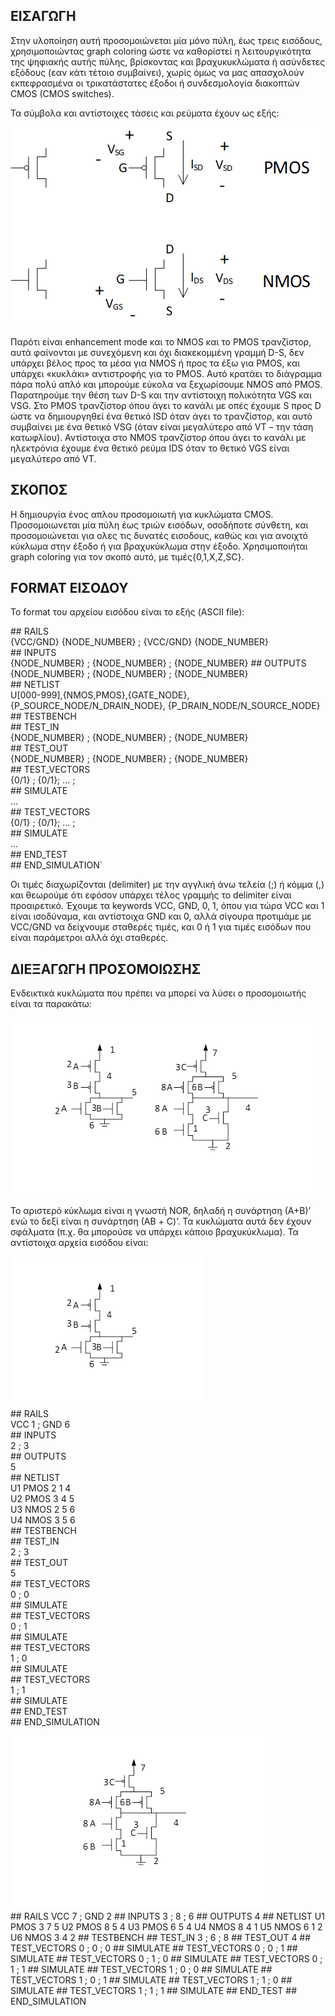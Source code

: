 ## ΕΙΣΑΓΩΓΗ

Στην υλοποίηση αυτή προσομοιώνεται μία μόνο πύλη, έως τρεις εισόδους, χρησιμοποιώντας 
graph coloring ώστε να καθορίστεί η λειτουργικότητα της ψηφιακής αυτής πύλης, βρίσκοντας 
και βραχυκυκλώματα ή ασύνδετες εξόδους (εαν κάτι τέτοιο συμβαίνει), χωρίς όμως να μας απασχολούν 
εκπεφρασμένα οι τρικατάστατες έξοδοι ή συνδεσμολογία διακοπτών CMOS (CMOS switches). 

Τα σύμβολα και αντίστοιχες τάσεις και ρεύματα έχουν ως εξής:

![alt text](https://github.com/akourkoulos/CAD-Tools/blob/main/2nd%20set/images/transistors.png)  

Παρότι είναι enhancement mode και το NMOS και το PMOS τρανζίστορ, αυτά φαίνονται 
με συνεχόμενη και όχι διακεκομμένη γραμμή D-S, δεν υπάρχει βέλος προς τα μέσα για NMOS ή προς τα 
έξω για PMOS, και υπάρχει «κυκλάκι» αντιστροφής για το PMOS. Αυτό κρατάει το διάγραμμα πάρα πολύ 
απλό και μπορούμε εύκολα να ξεχωρίσουμε NMOS από PMOS. Παρατηρούμε την θέση των D-S και την 
αντίστοιχη πολικότητα VGS και VSG. Στο PMOS τρανζίστορ όπου άγει το κανάλι με οπές έχουμε S προς
D ώστε να δημιουργηθεί ένα θετικό ISD όταν άγει το τρανζίστορ, και αυτό συμβαίνει με ένα θετικό
VSG (όταν είναι μεγαλύτερο από VT – την τάση κατωφλίου). Αντίστοιχα στο NMOS τρανζίστορ όπου 
άγει το κανάλι με ηλεκτρόνια έχουμε ένα θετικό ρεύμα IDS όταν το θετικό VGS είναι μεγαλύτερο 
από VT.

## ΣΚΟΠΟΣ

Η δημιουργία ένος απλου προσομοιωτή για κυκλώματα CMOS. Προσομοιωνεται μία πύλη έως τριών 
εισόδων, οσοδήποτε σύνθετη, και προσομοιώνεται για ολες τις δυνατές εισοδους, καθώς και 
για ανοιχτό κύκλωμα στην έξοδο ή για βραχυκύκλωμα στην έξοδο. Χρησιμοποιήται graph 
coloring για τον σκοπό αυτό, με τιμές{0,1,Χ,Ζ,SC}. 

## FORMAT ΕΙΣΟΔΟΥ
Το format του αρχείου εισόδου είναι το εξής (ASCII file):

\#\# RAILS  
{VCC/GND} {NODE_NUMBER} ;  {VCC/GND} {NODE_NUMBER}  
\#\# INPUTS  
{NODE_NUMBER} ; {NODE_NUMBER} ;
{NODE_NUMBER}
\#\# OUTPUTS  
{NODE_NUMBER} ; {NODE_NUMBER} ;
{NODE_NUMBER}  
\#\# NETLIST  
U[000-999],{NMOS,PMOS},{GATE_NODE},{P_SOURCE_NODE/N_DRAIN_NODE}, {P_DRAIN_NODE/N_SOURCE_NODE}  
\#\# TESTBENCH  
\#\# TEST_IN  
{NODE_NUMBER} ; {NODE_NUMBER} ;
{NODE_NUMBER}  
\#\# TEST_OUT  
{NODE_NUMBER} ; {NODE_NUMBER} ;
{NODE_NUMBER}  
\#\# TEST_VECTORS  
{0/1} ; {0/1}; … ;  
\#\# SIMULATE  
…  
\#\# TEST_VECTORS  
{0/1} ; {0/1}; … ;  
\#\# SIMULATE  
…  
\#\# END_TEST  
\#\# END_SIMULATION`  

Οι τιμές διαχωρίζονται (delimiter) με την αγγλική άνω τελεία (;) ή κόμμα (,) και θεωρούμε ότι εφόσον υπάρχει τέλος γραμμής το delimiter είναι προαιρετικό. Έχουμε τα keywords VCC, GND, 0, 1, όπου για τώρα VCC και 1 είναι ισοδύναμα, και αντίστοιχα GND και 0, αλλά σίγουρα προτιμάμε με VCC/GND να δείχνουμε σταθερές τιμές, και 0 ή 1 για τιμές εισόδων που είναι παράμετροι αλλά όχι σταθερές. 

## ΔΙΕΞΑΓΩΓΗ ΠΡΟΣΟΜΟΙΩΣΗΣ

Ενδεικτικά κυκλώματα που πρέπει να μπορεί να λύσει ο προσομοιωτής είναι τα παρακάτω:

![alt text](https://github.com/akourkoulos/CAD-Tools/blob/main/2nd%20set/images/circuit.png)  

To αριστερό κύκλωμα είναι η γνωστή NOR, δηλαδή η συνάρτηση (Α+Β)’ ενώ το δεξί είναι η συνάρτηση (ΑΒ + C)’. Τα κυκλώματα αυτά δεν έχουν σφάλματα (π.χ. θα μπορούσε να υπάρχει κάποιο βραχυκύκλωμα). Τα αντίστοιχα αρχεία εισόδου είναι:


![alt text](https://github.com/akourkoulos/CAD-Tools/blob/main/2nd%20set/images/NOR.png)  
\#\# RAILS  
VCC 1 ; GND 6  
\#\# INPUTS  
2 ; 3  
\#\# OUTPUTS  
5  
\#\# NETLIST  
U1 PMOS 2 1 4  
U2 PMOS 3 4 5  
U3 NMOS 2 5 6  
U4 NMOS 3 5 6  
\#\# TESTBENCH  
\#\# TEST_IN  
2 ; 3  
\#\# TEST_OUT  
5  
\#\# TEST_VECTORS  
0 ; 0  
\#\# SIMULATE  
\#\# TEST_VECTORS  
0 ; 1  
\#\# SIMULATE  
\#\# TEST_VECTORS  
1 ; 0  
\#\# SIMULATE  
\#\# TEST_VECTORS  
1 ; 1  
\#\# SIMULATE  
\#\# END_TEST  
\#\# END_SIMULATION  


![alt text](https://github.com/akourkoulos/CAD-Tools/blob/main/2nd%20set/images/(ΑΒ+C)'.png)  
\#\# RAILS
VCC 7 ; GND 2
\#\# INPUTS
3 ; 8 ; 6
\#\# OUTPUTS
4
\#\# NETLIST
U1 PMOS 3 7 5
U2 PMOS 8 5 4
U3 PMOS 6 5 4
U4 NMOS 8 4 1
U5 NMOS 6 1 2
U6 NMOS 3 4 2
\#\# TESTBENCH
\#\# TEST_IN
3 ; 6 ; 8 
\#\# TEST_OUT
4
\#\# TEST_VECTORS
0 ; 0 ; 0
\#\# SIMULATE
\#\# TEST_VECTORS
0 ; 0 ; 1
\#\# SIMULATE
\#\# TEST_VECTORS
0 ; 1 ; 0 
\#\# SIMULATE
\#\# TEST_VECTORS
0 ; 1 ; 1
\#\# SIMULATE
\#\# TEST_VECTORS
1 ; 0 ; 0
\#\# SIMULATE
\#\# TEST_VECTORS
1 ; 0 ; 1
\#\# SIMULATE
\#\# TEST_VECTORS
1 ; 1 ; 0 
\#\# SIMULATE
\#\# TEST_VECTORS
1 ; 1 ; 1
\#\# SIMULATE
\#\# END_TEST
\#\# END_SIMULATION
